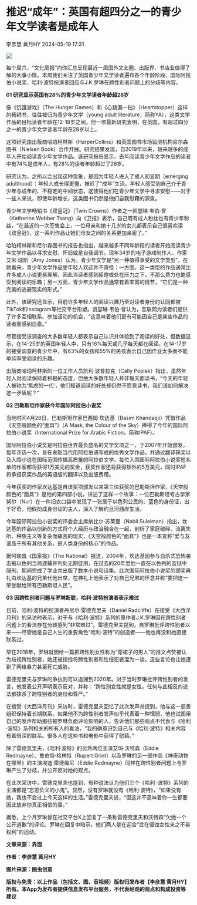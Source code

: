 # 推迟“成年”：英国有超四分之一的青少年文学读者是成年人

李彦慧 黄月HY 2024-05-19 17:31

![](https://jg-app.obs.cn-north-4.myhuaweicloud.com/prod/upload/2/jpg/5E0D7B8772F4936F4B7F9A544D94BA9F.jpg)

每个周六，“文化周报”向你汇总呈现最近一周国外文艺圈、出版界、书店业值得了解的大事小情。本周我们关注了英国青少年文学读者遍布各个年龄阶段、国际阿拉伯小说奖、哈利·波特扮演者回应与J.K.罗琳在跨性别者问题上的分歧等内容。

**01 研究显示英国有28%的青少年文学读者年龄超28岁**

像《饥饿游戏》（The Hunger Games）和《心跳漏一拍》（Heartstopper）这样的畅销书，往往被归为青少年文学（young adult literature，简称YA），这类文学作品的目标读者年龄在12-18岁之间。但一项最新研究表明，在英国，有超过四分之一的青少年文学读者年龄在28岁以上。

这项研究由出版商哈珀柯林斯（HarperCollins）和英国图书市场监测机构尼尔森图书（Nielsen Book）合作开展。研究结果发现，自2019年以来，越来越多的成年人开始阅读青少年文学作品。该研究报告显示，去年阅读青少年文学作品的读者中有74%是成年人，有28%的读者年龄超过了28岁。

研究认为，之所以会出现这种现象，是因为年轻人进入了成人初显期（emerging adulthood）：年轻人成长得更慢，推迟了“成年”生活。年轻人感受到自己介于青少年与成年的、不稳定的中间状态，这使得他们在青少年文学中寻求安慰——对于一些人来说，即使年龄增长，这类图书仍然是他们自我慰藉的源泉。

青少年文学畅销书《双皇冠》（Twin Crowns）作者之一凯瑟琳·韦伯·曾（Katherine Webber Tsang）向《卫报》表示，自己既有成人粉丝也有青少年粉丝，“在最近的一次签售会上，一位母亲和她十几岁的女儿都表示自己很喜欢读《双皇冠》，这一系列作品让她们母女之间的关系更加亲密了。”

哈珀柯林斯和尼尔森图书的报告也指出，越来越多不同年龄段的读者开始阅读青少年文学作品以寻求安慰、怀旧或是自我调节。现年34岁的电子游戏制作人、作家艾米·琼斯（Amy Jones）认为，青少年文学是“另一种值得享受的文学类型”。在她看来，青少年文学作品受年轻人欢迎并不奇怪：一方面，这一类型的作品通常比许多成人小说更易理解，因此当读者感到疲倦或处在压力之下，不那么费力也能感受到阅读的乐趣；另一方面，青少年文学作品通常有着丰富的情节，“它们是一种完美的逃避现实的形式。”

此外，该研究还显示，目前许多年轻人的阅读兴趣乃至对读者身份的认同都被TikTok和Instagram等社交平台形塑。凯瑟琳·韦伯·曾认为，互联网为读者们提供了许多互相联系、参加活动的机会，“这意味着他们更有可能因自己是某些作品的读者而感到自豪。”

尽管接受该调查的大多数年轻人都表示自己认识并体验到了阅读的好处，但数据显示，在14-25岁的英国年轻人中，只有16%每天或几乎每天都在阅读。在14-17岁的接受调查的青少年中，有63%的女孩和55%的男孩表示自己因作业太多而不能单纯享受阅读的乐趣。

出版商哈珀柯林斯的一位工作人员凯利·波普拉克（Cally Poplak）指出，虽然年轻人对阅读保持着积极的态度，但绝大多数年轻人并非每天都读书，“今天的年轻人被称为‘焦虑的一代’，他们知道阅读的好处却仍然不愿意读书，我们该如何解决这一矛盾呢？”

**02 巴勒斯坦作家获今年国际阿拉伯小说奖**

当地时间4月28日，巴勒斯坦作家巴西姆·坎达基（Basim Khandaqji）凭借作品《天空般颜色的“面具”》（A Mask, the Colour of the Sky）捧得了今年的国际阿拉伯小说奖（International Prize for Arabic Fiction，简称IPAF）。

国际阿拉伯小说奖是阿拉伯世界最负盛名的文学奖项之一，于2007年开始颁发，每年评选一次，旨在表彰当代用阿拉伯语写成的优秀文学作品，并通过翻译获奖以及入围小说在国际范围传播高质量的阿拉伯文学。每位入围国际阿拉伯小说奖短名单的作家都将获得1万美元的奖金，获奖作家还将获得额外的5万美元，同时IPAF将承担获奖作品的英语版的翻译以及出版费用。

今年获奖的作家坎达基是自该奖项颁发以来第三位获奖的巴勒斯坦作家，《天空般颜色的“面具”》是他的第四部小说，讲述了这样一个故事：一位巴勒斯坦考古学家努尔（Nur）在一件旧衣口袋中发现了一张属于以色列公民的、蓝色的身份证，出于好奇，他假扮成身份证的主人，深入了解约旦河西岸生活。

今年国际阿拉伯小说奖的评委会主席纳比尔·苏莱曼（Nabil Suleiman）指出，坎达基的作品以创新的方式将个人经历与政治融合在一起，剖析了家庭破碎、流离失所、种族主义等复杂而痛苦的现实，《天空般颜色的“面具”》也是一本宣称“爱与友谊高于所有其他关系，是人类身份的核心”的作品。

据阿联酋《国家报》（The National）报道，2004年，坎达基因参与自杀式恐怖袭击被以色列当局逮捕并判处无期徒刑，在过去的20年里他一直在以色列的监狱中服刑，期间完成了学业并出版了数本小说和诗集。此次国际阿拉伯小说奖的颁奖典礼由坎达基的兄弟代他出席，在典礼上他表示了对自己兄弟的怀念并称“要把这一荣誉献给所有巴勒斯坦人民”。

**03 因跨性别者问题与罗琳断联，哈利·波特扮演者表示难过**

日前，哈利·波特的扮演者丹尼尔·雷德克里夫（Daniel Radcliffe）在接受《大西洋月刊》的采访时表示，对于与《哈利·波特》系列的原作者J.K.罗琳因在跨性别者问题上的看法存在分歧感到“非常难过”。雷德克里夫提到，自罗琳批评跨性别者以来——尽管她是自己人生的重要角色“哈利·波特”的创造者——他也再没和她直接联系过。

早在2018年，罗琳就因给一篇把跨性别女性称为“穿裙子的男人”的推文点赞被认为歧视跨性别者，她还被指控将跨性别者和性侵犯者混为一谈，这些言论也让她遭到了网络暴力甚至死亡威胁。

雷德克里夫与罗琳的争执则可以追溯到2020年。对于当时罗琳批评跨性别者的发言，他发表公开声明表示反对，并称：“跨性别女性就是女性。任何与此相反的说法都抹杀了跨性别者的身份和尊严。”

在接受《大西洋月刊》采访时，雷德克里夫回忆了此次发声并提到，他与这一慈善组织保持着长期联系，如果他不为跨性别者发声似乎代表着一种懦弱，他也试图用自己的发声帮助那些被罗琳负面评论影响的人，告诉他们那些观点不代表与《哈利·波特》系列相关的所有人的看法，“我的确意识到自己与《哈利·波特》相关内容有着很深的联系。很多人在这些书和电影中获得了慰藉。”

除了雷德克里夫，《哈利·波特》的另外两位主演艾玛·沃特森（Eddie Redmayne）、鲁伯特·格林特（Rupert Grint）以及罗琳的另一部作品《神奇动物在哪里》的主演埃迪·雷德梅尼（Eddie Redmayne）同样在跨性别者问题上与罗琳产生了分歧，并公开反对她的观点。

在此次采访中，雷德克里夫也提到，有种说法认为他们三个《哈利 ·波特》系列的主演都是“忘恩负义的小鬼”。显然，没有罗琳就没有《哈利·波特》，“如果没有她，我也不会过上今天这样的生活。”雷德克里夫说，“但这并不意味着你一生都要因此放弃你真正相信的事。”

据悉，上个月罗琳曾在社交平台X上回复了一条称雷德克里夫和沃特森“欠她一个公开道歉”的评论。罗琳在回复中暗示，他们两人是在迎合“旨在侵蚀女性来之不易权利”的运动。

**文章来源：界面**

**作者：李彦慧 黄月HY**

**图片来源：图虫创意**

**版权与免责：以上作品（包括文、图、音视频）版权归发布者【李彦慧 黄月HY】所有。本App为发布者提供信息发布平台服务，不代表经观的观点和构成投资等建议**
